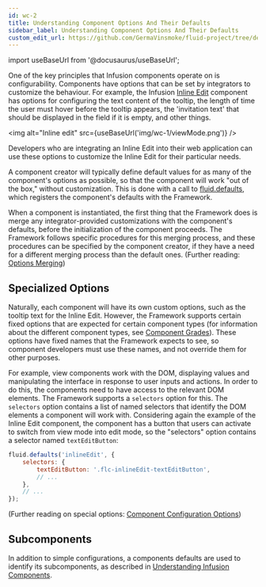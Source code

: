 ```yaml
---
id: wc-2
title: Understanding Component Options And Their Defaults
sidebar_label: Understanding Component Options And Their Defaults
custom_edit_url: https://github.com/GermaVinsmoke/fluid-project/tree/dev0.1/docs/wc-2.md
---
```


import useBaseUrl from '@docusaurus/useBaseUrl';

One of the key principles that Infusion components operate on is configurability. Components have options that can be set by integrators to customize the behaviour. For example, the Infusion [Inline Edit](#) component has options for configuring the text content of the tooltip, the length of time the user must hover before the tooltip appears, the 'invitation text' that should be displayed in the field if it is empty, and other things.

<img alt="Inline edit" src={useBaseUrl('img/wc-1/viewMode.png')} />

Developers who are integrating an Inline Edit into their web application can use these options to customize the Inline Edit for their particular needs.

A component creator will typically define default values for as many of the component's options as possible, so that the component will work "out of the box," without customization. This is done with a call to [fluid.defaults](#), which registers the component's defaults with the Framework.

When a component is instantiated, the first thing that the Framework does is merge any integrator-provided customizations with the component's defaults, before the initialization of the component proceeds. The Framework follows specific procedures for this merging process, and these procedures can be specified by the component creator, if they have a need for a different merging process than the default ones. (Further reading: [Options Merging](#))

## Specialized Options

Naturally, each component will have its own custom options, such as the tooltip text for the Inline Edit. However, the Framework supports certain fixed options that are expected for certain component types (for information about the different component types, see [Component Grades](#)). These options have fixed names that the Framework expects to see, so component developers must use these names, and not override them for other purposes.

For example, view components work with the DOM, displaying values and manipulating the interface in response to user inputs and actions. In order to do this, the components need to have access to the relevant DOM elements. The Framework supports a `selectors` option for this. The `selectors` option contains a list of named selectors that identify the DOM elements a component will work with. Considering again the example of the Inline Edit component, the component has a button that users can activate to switch from view mode into edit mode, so the "selectors" option contains a selector named `textEditButton`:

```javascript
fluid.defaults('inlineEdit', {
	selectors: {
		textEditButton: '.flc-inlineEdit-textEditButton',
		// ...
	},
	// ...
});
```

(Further reading on special options: [Component Configuration Options](#))

## Subcomponents

In addition to simple configurations, a components defaults are used to identify its subcomponents, as described in [Understanding Infusion Components](#).

